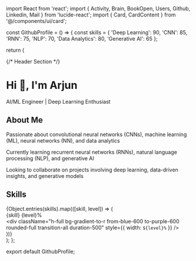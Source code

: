 import React from 'react';
import { Activity, Brain, BookOpen, Users, Github, Linkedin, Mail } from 'lucide-react';
import { Card, CardContent } from '@/components/ui/card';

const GithubProfile = () => {
  const skills = {
    'Deep Learning': 90,
    'CNN': 85,
    'RNN': 75,
    'NLP': 70,
    'Data Analytics': 80,
    'Generative AI': 65
  };

  return (
    <div className="max-w-4xl mx-auto p-6 space-y-6">
      {/* Header Section */}
      <div className="text-center space-y-4">
        <h1 className="text-4xl font-bold bg-gradient-to-r from-blue-600 to-purple-600 bg-clip-text text-transparent">
          Hi 👋, I'm Arjun
        </h1>
        <p className="text-xl text-gray-600">
          AI/ML Engineer | Deep Learning Enthusiast
        </p>
      </div>
      <Card className="hover:shadow-lg transition-shadow duration-300">
        <CardContent className="p-6">
          <div className="flex items-center space-x-2 mb-4">
            <Brain className="w-6 h-6 text-blue-600" />
            <h2 className="text-2xl font-semibold">About Me</h2>
          </div>
          <div className="space-y-3">
            <div className="flex items-start space-x-2">
              <Activity className="w-5 h-5 mt-1 text-gray-600" />
              <p>Passionate about convolutional neural networks (CNNs), machine learning (ML), neural networks (NN), and data analytics</p>
            </div>
            <div className="flex items-start space-x-2">
              <BookOpen className="w-5 h-5 mt-1 text-gray-600" />
              <p>Currently learning recurrent neural networks (RNNs), natural language processing (NLP), and generative AI</p>
            </div>
            <div className="flex items-start space-x-2">
              <Users className="w-5 h-5 mt-1 text-gray-600" />
              <p>Looking to collaborate on projects involving deep learning, data-driven insights, and generative models</p>
            </div>
          </div>
        </CardContent>
      </Card>
      <Card className="hover:shadow-lg transition-shadow duration-300">
        <CardContent className="p-6">
          <h2 className="text-2xl font-semibold mb-4">Skills</h2>
          <div className="space-y-4">
            {Object.entries(skills).map(([skill, level]) => (
              <div key={skill} className="space-y-2">
                <div className="flex justify-between">
                  <span className="font-medium">{skill}</span>
                  <span className="text-gray-600">{level}%</span>
                </div>
                <div className="h-2 bg-gray-200 rounded-full">
                  <div
                    className="h-full bg-gradient-to-r from-blue-600 to-purple-600 rounded-full transition-all duration-500"
                    style={{ width: `${level}%` }}
                  />
                </div>
              </div>
            ))}
          </div>
        </CardContent>
      </Card>
      <div className="flex justify-center space-x-4">
        <a href="#" className="p-2 rounded-full hover:bg-gray-100 transition-colors duration-300">
          <Github className="w-6 h-6" />
        </a>
        <a href="#" className="p-2 rounded-full hover:bg-gray-100 transition-colors duration-300">
          <Linkedin className="w-6 h-6 text-blue-600" />
        </a>
        <a href="#" className="p-2 rounded-full hover:bg-gray-100 transition-colors duration-300">
          <Mail className="w-6 h-6 text-red-500" />
        </a>
      </div>
    </div>
  );
};

export default GithubProfile;
